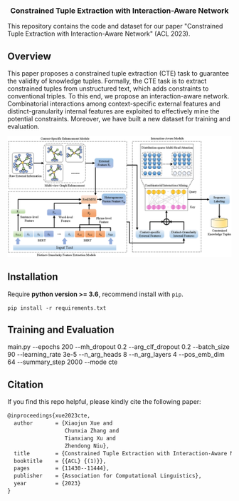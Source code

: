 
<h3 align="center">Constrained Tuple Extraction with Interaction-Aware Network</h3>
<p align="center">

This repository contains the code and dataset for our paper "Constrained Tuple Extraction with Interaction-Aware Network" (ACL 2023).

## Overview

This paper proposes a constrained tuple extraction (CTE) task to guarantee the validity of knowledge tuples. Formally, the CTE task is to extract constrained tuples from unstructured text, which adds constraints to conventional triples. To this end, we propose an interaction-aware network. Combinatorial interactions among context-specific external features and distinct-granularity internal features are exploited to effectively mine the potential constraints. Moreover, we have built a new dataset for training and evaluation.

<img src="pic/overview.png"/>


## Installation

Require **python version >= 3.6**, recommend install with `pip`.

```shell
pip install -r requirements.txt
```

## Training and Evaluation

main.py --epochs 200 --mh_dropout 0.2 --arg_clf_dropout 0.2 --batch_size 90 --learning_rate 3e-5 --n_arg_heads 8 --n_arg_layers 4 --pos_emb_dim 64 --summary_step 2000 --mode cte

## Citation

If you find this repo helpful, please kindly cite the following paper:

```latex
@inproceedings{xue2023cte,
  author       = {Xiaojun Xue and
                  Chunxia Zhang and
                  Tianxiang Xu and
                  Zhendong Niu},
  title        = {Constrained Tuple Extraction with Interaction-Aware Network},
  booktitle    = {{ACL} {(1)}},
  pages        = {11430--11444},
  publisher    = {Association for Computational Linguistics},
  year         = {2023}
}
```
